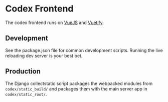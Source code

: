 # Codex Frontend

The codex frontend runs on [VueJS](https://vuejs.org/) and [Vuetify](https://vuetifyjs.com).

## Development

See the package.json file for common development scripts. Running the live reloading dev server is your best bet.

## Production

The Django collectstatic script packages the webpacked modules from `codex/static_build/` and packages them with the main server app in `codex/static_root/`.
